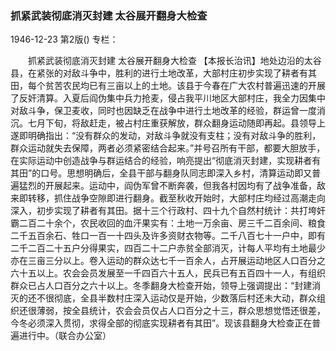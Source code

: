 ### 抓紧武装彻底消灭封建  太谷展开翻身大检查

1946-12-23
第2版()
专栏：

　　抓紧武装彻底消灭封建
    太谷展开翻身大检查
    【本报长治讯】地处边沿的太谷县，在紧张的对敌斗争中，胜利的进行土地改革，大部村庄初步实现了耕者有其田，每个贫苦农民均已有三亩以上的土地。该县于今春在广大农村普遍迅速的开展了反奸清算。入夏后阎伪集中兵力抢麦，侵占我平川地区大部村庄，我全力因集中对敌斗争，保卫麦收，同时也因缺乏在战争中进行土地改革的经验，群运曾一度消沉。七月下旬，将敌赶走，被占村庄重获解放，群众翻身运动随即再起。县领导上遂即明确指出：“没有群众的发动，对敌斗争就没有支柱；没有对敌斗争的胜利，群众运动就失去保障，两者必须紧密结合起来。”并号召所有干部，都要大胆放手，在实际运动中创造战争与群运结合的经验，响亮提出“彻底消灭封建，实现耕者有其田”的口号。思想明确后，全县干部与翻身队同志即深入乡村，清算运动即又普遍猛烈的开展起来。运动中，阎伪军曾不断奔袭，但我各村因均有了战争准备，敌来即转移，抓住战争空隙即进行翻身。截至秋收开始时，大部村庄均经过高潮走向深入，初步实现了耕者有其田。据十三个行政村、四十九个自然村统计：共打垮奸霸二百二十余个，农民收回的血汗果实有：土地一万余亩、房三千二百余间、粮食二千五百余石、牲口一百一十四头及许多资财衣物等。二千八百七十一户中，即有二千二百二十五户分得果实，四百二十二户赤贫全部消灭，计每人平均有土地最少亦在三亩三分以上。卷入运动的群众达七千一百余人，占开展运动地区人口百分之六十五以上。农会会员发展至一千四百六十五人，民兵已有五百四十一人，有组织群众已占人口百分之六十以上。冬季翻身大检查开始，领导上强调提出：“封建消灭的还不很彻底，全县半数村庄深入运动仅是开始，少数落后村还未大动，群众组织还很薄弱，按全县统计，农会会员仅占人口百分之十三，群众思想觉悟还很差，今冬必须深入贯彻，求得全部的彻底实现耕者有其田”。现该县翻身大检查正在普遍进行中。（联合办公室）
